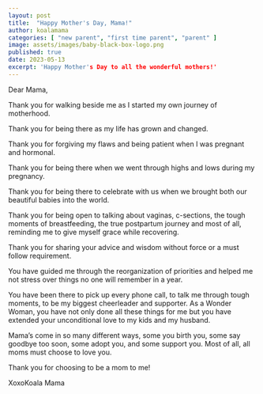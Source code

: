 ```yaml
---
layout: post
title:  "Happy Mother's Day, Mama!"
author: koalamama
categories: [ "new parent", "first time parent", "parent" ]
image: assets/images/baby-black-box-logo.png
published: true
date: 2023-05-13
excerpt: 'Happy Mother's Day to all the wonderful mothers!'
---
```


Dear Mama, 

Thank you for walking beside me as I started my own journey of motherhood. 

Thank you for being there as my life has grown and changed.

Thank you for forgiving my flaws and being patient when I was pregnant and hormonal. 

Thank you for being there when we went through highs and lows during my pregnancy.

Thank you for being there to celebrate with us when we brought both our beautiful babies into the world.

Thank you for being open to talking about vaginas, c-sections, the tough moments of breastfeeding, the true postpartum journey and most of all, reminding me to give myself grace while recovering. 

Thank you for sharing your advice and wisdom without force or a must follow requirement.

You have guided me through the reorganization of priorities and helped me not stress over things no one will remember in a year. 

You have been there to pick up every phone call, to talk me through tough moments, to be my biggest cheerleader and supporter. As a Wonder Woman, you have not only done all these things for me but you have extended your unconditional love to my kids and my husband. 

Mama’s come in so many different ways, some you birth you, some say goodbye too soon, some adopt you, and some support you. Most of all, all moms must choose to love you. 


Thank you for choosing to be a mom to me! 

XoxoKoala Mama 
